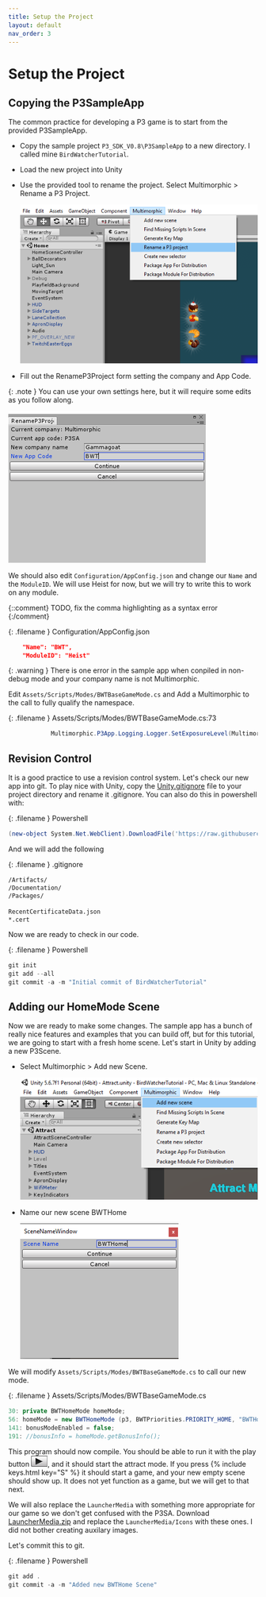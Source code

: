 ```yaml
---
title: Setup the Project
layout: default
nav_order: 3
---
```


# Setup the Project

## Copying the P3SampleApp

The common practice for developing a P3 game is to start from the provided P3SampleApp.

* Copy the sample project `P3_SDK_V0.8\P3SampleApp` to a new directory. I called mine `BirdWatcherTutorial`.
* Load the new project into Unity
* Use the provided tool to rename the project. Select Multimorphic > Rename a P3 Project. 

    ![Rename](assets/images/Rename.png)

* Fill out the RenameP3Project form setting the company and App Code.

{: .note }
You can use your own settings here, but it will require some edits as you follow along.

  ![RenameDialog](assets/images/RenameDialog.png)

We should also edit `Configuration/AppConfig.json` and change our `Name` and the `ModuleID`. We will use Heist for now, but we will try to write this to work on any module.

{::comment}
TODO, fix the comma highlighting as a syntax error
{:/comment}

{: .filename }
Configuration/AppConfig.json

```json
    "Name": "BWT",
    "ModuleID": "Heist"
```

{: .warning }
There is one error in the sample app when conpiled in non-debug mode and your company name is not Multimorphic.

Edit `Assets/Scripts/Modes/BWTBaseGameMode.cs` and Add a Multimorphic to the call to fully qualify the namespace.

{: .filename }
Assets/Scripts/Modes/BWTBaseGameMode.cs:73

```csharp
            Multimorphic.P3App.Logging.Logger.SetExposureLevel(Multimorphic.P3App.Logging.Logger.Exposure.Public);
```

## Revision Control

It is a good practice to use a revision control system. Let's check our new app into git. To play nice with Unity, copy the [Unity.gitignore](https://raw.githubusercontent.com/github/gitignore/main/Unity.gitignore) file to your project directory and rename it .gitignore. You can also do this in powershell with:

{: .filename }
Powershell

```powershell
(new-object System.Net.WebClient).DownloadFile('https://raw.githubusercontent.com/github/gitignore/main/Unity.gitignore',"$pwd\.gitignore")
```

And we will add the following

{: .filename }
.gitignore

```
/Artifacts/
/Documentation/
/Packages/

RecentCertificateData.json
*.cert
```

Now we are ready to check in our code.

{: .filename }
Powershell

```powershell
git init
git add --all
git commit -a -m "Initial commit of BirdWatcherTutorial"
```
## Adding our HomeMode Scene

Now we are ready to make some changes. The sample app has a bunch of really nice features and examples that you can build off, but for this tutorial, we are going to start with a fresh home scene. Let's start in Unity by adding a new P3Scene. 

  * Select Multimorphic > Add new Scene.

    ![New Scene](assets/images/NewScene.png)

  * Name our new scene BWTHome

    ![New Scene Dialog](assets/images/NewsSceneDialog.png)

We will modify `Assets/Scripts/Modes/BWTBaseGameMode.cs` to call our new mode.

{: .filename }
Assets/Scripts/Modes/BWTBaseGameMode.cs

```csharp
30: private BWTHomeMode homeMode;
56: homeMode = new BWTHomeMode (p3, BWTPriorities.PRIORITY_HOME, "BWTHome");
141: bonusModeEnabled = false;
191: //bonusInfo = homeMode.getBonusInfo();
```

This program should now compile. You should be able to run it with the play button ![Play](assets/images/Play.png), and it should start the attract mode. If you press {% include keys.html key="S" %} it should start a game, and your new empty scene should show up. It does not yet function as a game, but we will get to that next.

We will also replace the `LauncherMedia` with something more appropriate for our game so we don't get confused with the P3SA. Download [LauncherMedia.zip](assets/images/LauncherMedia.zip) and replace the `LauncherMedia/Icons` with these ones. I did not bother creating auxilary images.

Let's commit this to git.

{: .filename }
Powershell

```powershell
git add .
git commit -a -m "Added new BWTHome Scene"
```

